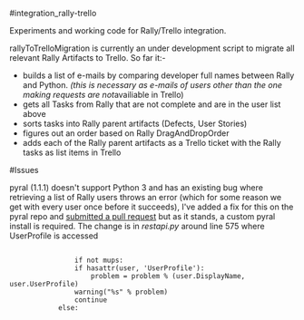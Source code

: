 #integration_rally-trello

Experiments and working code for Rally/Trello integration.

rallyToTrelloMigration is currently an under development script to migrate all relevant Rally Artifacts to Trello.  So far it:-

 - builds a list of e-mails by comparing developer full names between Rally and Python. <i>(this is necessary as e-mails of users other than the one making requests are not</i>availiable in Trello) 
 - gets all Tasks from Rally that are not complete and are in the user list above
 - sorts tasks into Rally parent artifacts (Defects, User Stories)
 - figures out an order based on Rally DragAndDropOrder
 - adds each of the Rally parent artifacts as a Trello ticket with the Rally tasks as list items in Trello


#Issues

 pyral (1.1.1) doesn't support Python 3 and has an existing bug where retrieving a list of Rally users throws an error (which for some reason we get with every user once before it succeeds), I've added a fix for this on the pyral repo and <a href="https://github.com/RallyTools/RallyRestToolkitForPython/pull/70">submitted a pull request</a> but as it stands, a custom pyral install is required.
 The change is in <i>restapi.py</i> around line 575 where UserProfile is accessed

<code>
 	            if not mups:
                if hasattr(user, 'UserProfile'):
                    problem = problem % (user.DisplayName, user.UserProfile)
                warning("%s" % problem)
                continue
            else:
</code>